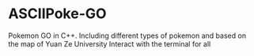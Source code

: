 # ASCIIPoke-GO

Pokemon GO in C++.
Including different types of pokemon and based on the map of Yuan Ze University 
Interact with the terminal for all 
